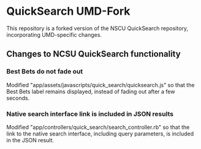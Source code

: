 # QuickSearch UMD-Fork

This repository is a forked version of the NSCU QuickSearch repository,
incorporating UMD-specific changes.

## Changes to NCSU QuickSearch functionality

### Best Bets do not fade out

Modified "app/assets/javascripts/quick_search/quicksearch.js" so that
the Best Bets label remains displayed, instead of fading out after a few
seconds.

### Native search interface link is included in JSON results

Modified "app/controllers/quick_search/search_controller.rb" so that
the link to the native search interface, including query parameters, is
included in the JSON result.
